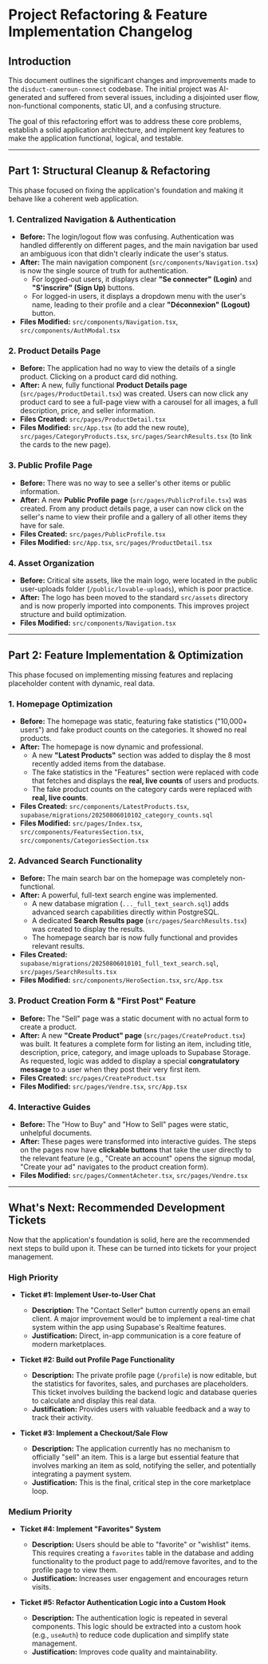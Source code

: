 
# Project Refactoring & Feature Implementation Changelog

## Introduction

This document outlines the significant changes and improvements made to the `disduct-cameroun-connect` codebase. The initial project was AI-generated and suffered from several issues, including a disjointed user flow, non-functional components, static UI, and a confusing structure. 

The goal of this refactoring effort was to address these core problems, establish a solid application architecture, and implement key features to make the application functional, logical, and testable.

---

## Part 1: Structural Cleanup & Refactoring

This phase focused on fixing the application's foundation and making it behave like a coherent web application.

### 1. Centralized Navigation & Authentication

- **Before:** The login/logout flow was confusing. Authentication was handled differently on different pages, and the main navigation bar used an ambiguous icon that didn't clearly indicate the user's status.
- **After:** The main navigation component (`src/components/Navigation.tsx`) is now the single source of truth for authentication. 
  - For logged-out users, it displays clear **"Se connecter" (Login)** and **"S'inscrire" (Sign Up)** buttons.
  - For logged-in users, it displays a dropdown menu with the user's name, leading to their profile and a clear **"Déconnexion" (Logout)** button.
- **Files Modified:** `src/components/Navigation.tsx`, `src/components/AuthModal.tsx`

### 2. Product Details Page

- **Before:** The application had no way to view the details of a single product. Clicking on a product card did nothing.
- **After:** A new, fully functional **Product Details page** (`src/pages/ProductDetail.tsx`) was created. Users can now click any product card to see a full-page view with a carousel for all images, a full description, price, and seller information.
- **Files Created:** `src/pages/ProductDetail.tsx`
- **Files Modified:** `src/App.tsx` (to add the new route), `src/pages/CategoryProducts.tsx`, `src/pages/SearchResults.tsx` (to link the cards to the new page).

### 3. Public Profile Page

- **Before:** There was no way to see a seller's other items or public information.
- **After:** A new **Public Profile page** (`src/pages/PublicProfile.tsx`) was created. From any product details page, a user can now click on the seller's name to view their profile and a gallery of all other items they have for sale.
- **Files Created:** `src/pages/PublicProfile.tsx`
- **Files Modified:** `src/App.tsx`, `src/pages/ProductDetail.tsx`

### 4. Asset Organization

- **Before:** Critical site assets, like the main logo, were located in the public user-uploads folder (`/public/lovable-uploads`), which is poor practice.
- **After:** The logo has been moved to the standard `src/assets` directory and is now properly imported into components. This improves project structure and build optimization.
- **Files Modified:** `src/components/Navigation.tsx`

---

## Part 2: Feature Implementation & Optimization

This phase focused on implementing missing features and replacing placeholder content with dynamic, real data.

### 1. Homepage Optimization

- **Before:** The homepage was static, featuring fake statistics ("10,000+ users") and fake product counts on the categories. It showed no real products.
- **After:** The homepage is now dynamic and professional.
  - A new **"Latest Products"** section was added to display the 8 most recently added items from the database.
  - The fake statistics in the "Features" section were replaced with code that fetches and displays the **real, live counts** of users and products.
  - The fake product counts on the category cards were replaced with **real, live counts**.
- **Files Created:** `src/components/LatestProducts.tsx`, `supabase/migrations/20250806010102_category_counts.sql`
- **Files Modified:** `src/pages/Index.tsx`, `src/components/FeaturesSection.tsx`, `src/components/CategoriesSection.tsx`

### 2. Advanced Search Functionality

- **Before:** The main search bar on the homepage was completely non-functional.
- **After:** A powerful, full-text search engine was implemented.
  - A new database migration (`..._full_text_search.sql`) adds advanced search capabilities directly within PostgreSQL.
  - A dedicated **Search Results page** (`src/pages/SearchResults.tsx`) was created to display the results.
  - The homepage search bar is now fully functional and provides relevant results.
- **Files Created:** `supabase/migrations/20250806010101_full_text_search.sql`, `src/pages/SearchResults.tsx`
- **Files Modified:** `src/components/HeroSection.tsx`, `src/App.tsx`

### 3. Product Creation Form & "First Post" Feature

- **Before:** The "Sell" page was a static document with no actual form to create a product.
- **After:** A new **"Create Product" page** (`src/pages/CreateProduct.tsx`) was built. It features a complete form for listing an item, including title, description, price, category, and image uploads to Supabase Storage. As requested, logic was added to display a special **congratulatory message** to a user when they post their very first item.
- **Files Created:** `src/pages/CreateProduct.tsx`
- **Files Modified:** `src/pages/Vendre.tsx`, `src/App.tsx`

### 4. Interactive Guides

- **Before:** The "How to Buy" and "How to Sell" pages were static, unhelpful documents.
- **After:** These pages were transformed into interactive guides. The steps on the pages now have **clickable buttons** that take the user directly to the relevant feature (e.g., "Create an account" opens the signup modal, "Create your ad" navigates to the product creation form).
- **Files Modified:** `src/pages/CommentAcheter.tsx`, `src/pages/Vendre.tsx`

---

## What's Next: Recommended Development Tickets

Now that the application's foundation is solid, here are the recommended next steps to build upon it. These can be turned into tickets for your project management.

### High Priority

- **Ticket #1: Implement User-to-User Chat**
  - **Description:** The "Contact Seller" button currently opens an email client. A major improvement would be to implement a real-time chat system within the app using Supabase's Realtime features.
  - **Justification:** Direct, in-app communication is a core feature of modern marketplaces.

- **Ticket #2: Build out Profile Page Functionality**
  - **Description:** The private profile page (`/profile`) is now editable, but the statistics for favorites, sales, and purchases are placeholders. This ticket involves building the backend logic and database queries to calculate and display this real data.
  - **Justification:** Provides users with valuable feedback and a way to track their activity.

- **Ticket #3: Implement a Checkout/Sale Flow**
  - **Description:** The application currently has no mechanism to officially "sell" an item. This is a large but essential feature that involves marking an item as sold, notifying the seller, and potentially integrating a payment system.
  - **Justification:** This is the final, critical step in the core marketplace loop.

### Medium Priority

- **Ticket #4: Implement "Favorites" System**
  - **Description:** Users should be able to "favorite" or "wishlist" items. This requires creating a `favorites` table in the database and adding functionality to the product page to add/remove favorites, and to the profile page to view them.
  - **Justification:** Increases user engagement and encourages return visits.

- **Ticket #5: Refactor Authentication Logic into a Custom Hook**
  - **Description:** The authentication logic is repeated in several components. This logic should be extracted into a custom hook (e.g., `useAuth`) to reduce code duplication and simplify state management.
  - **Justification:** Improves code quality and maintainability.
